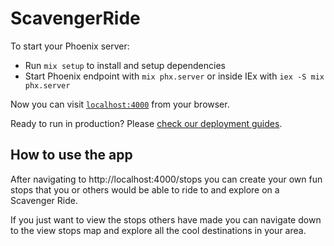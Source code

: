 # ScavengerRide

To start your Phoenix server:

- Run `mix setup` to install and setup dependencies
- Start Phoenix endpoint with `mix phx.server` or inside IEx with `iex -S mix phx.server`

Now you can visit [`localhost:4000`](http://localhost:4000) from your browser.

Ready to run in production? Please [check our deployment guides](https://hexdocs.pm/phoenix/deployment.html).

## How to use the app

After navigating to http://localhost:4000/stops you can create your own fun stops that you or
others would be able to ride to and explore on a Scavenger Ride.

If you just want to view the stops others have made you can navigate down to the view stops map and
explore all the cool destinations in your area.
